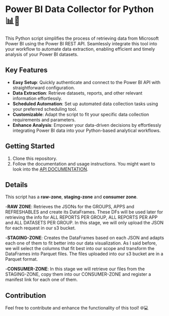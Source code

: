 # Power BI Data Collector for Python 📊🐍

This Python script simplifies the process of retrieving data from Microsoft Power BI using the Power BI REST API. 
Seamlessly integrate this tool into your workflow to automate data extraction, enabling efficient and timely analysis of your Power BI datasets.

## Key Features
- **Easy Setup**: Quickly authenticate and connect to the Power BI API with straightforward configuration.
- **Data Extraction**: Retrieve datasets, reports, and other relevant information effortlessly.
- **Scheduled Automation**: Set up automated data collection tasks using your preferred scheduling tool.
- **Customizable**: Adapt the script to fit your specific data collection requirements and parameters.
- **Enhance Analysis**: Empower your data-driven decisions by effortlessly integrating Power BI data into your Python-based analytical workflows.

## Getting Started
1. Clone this repository.
2. Follow the documentation and usage instructions. You might want to look into the [API DOCUMENTATION](/https://learn.microsoft.com/en-us/rest/api/power-bi/).

## Details
This script has a **raw-zone**, **staging-zone** and **consumer zone**.

-**RAW ZONE**: Retrieves the JSONs for the GROUPS, APPS and REFRESHABLES and create its DataFrames. These DFs will be used later for retrieving the info for ALL REPORTS PER GROUP, 
ALL REPORTS PER APP and ALL DATASETS PER GROUP. In this stage, we will only upload the JSON for each request in our s3 bucket.

-**STAGING-ZONE**: Creates the DataFrames based on each JSON and adapts each one of them to fit better into our data visualization. As I said before, 
we will select the columns that fit best into our scope and transform the DataFrames into Parquet files. The files uploaded into our s3 bucket are in a Parquet format.

-**CONSUMER-ZONE**: In this stage we will retrieve our files from the STAGING-ZONE, copy them into our CONSUMER-ZONE and register a manifest link for each one of them.

## Contribution
Feel free to contribute and enhance the functionality of this tool! 🌐💻
